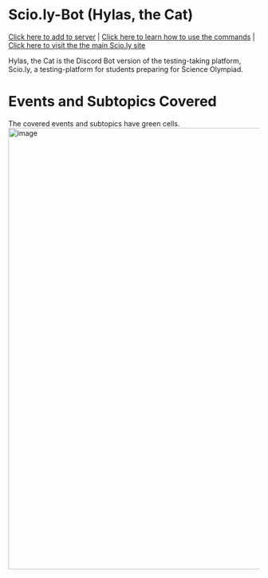 # Scio.ly-Bot (Hylas, the Cat)
[Click here to add to server]([url](https://discord.com/oauth2/authorize?client_id=1400979720614711327&permissions=8&integration_type=0&scope=bot+applications.commands)) |
[Click here to learn how to use the commands]([url](https://discord.com/oauth2/authorize?client_id=1400979720614711327&permissions=8&integration_type=0&scope=bot+applications.commands)) |
[Click here to visit the the main Scio.ly site]([url](https://scio.ly/))

Hylas, the Cat is the Discord Bot version of the testing-taking platform, Scio.ly, a testing-platform for students preparing for Science Olympiad.
# Events and Subtopics Covered
The covered events and subtopics have green cells.
<img width="1405" height="885" alt="image" src="https://github.com/user-attachments/assets/f41d8305-b7b3-4f6a-9f0a-42dabf15243c" />
